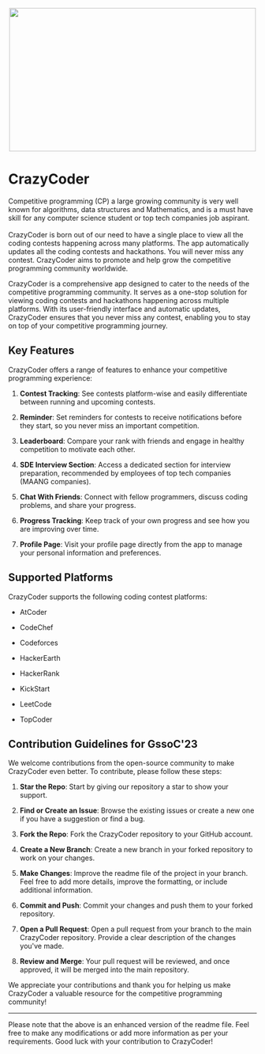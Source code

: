  <p align="center">
 <img src="https://github.com/Yash-Parsana/CrazyCoderApp/assets/77839976/d9197945-46b2-4fe1-893b-a6bfe8f3477b" height= 290 width = 500 />
</p>

# CrazyCoder


Competitive programming (CP) a large growing community is very well known for algorithms, data structures and Mathematics, and is a must have skill for any computer science student or top tech companies job aspirant.<br>
<br>
CrazyCoder is born out of our need to have a single place to view all the coding contests happening across many platforms. The app automatically updates all the coding contests and hackathons. You will never miss any contest.
CrazyCoder aims to promote and help grow the competitive programming community worldwide.<br>

CrazyCoder is a comprehensive app designed to cater to the needs of the competitive programming community. It serves as a one-stop solution for viewing coding contests and hackathons happening across multiple platforms. With its user-friendly interface and automatic updates, CrazyCoder ensures that you never miss any contest, enabling you to stay on top of your competitive programming journey.

## Key Features

CrazyCoder offers a range of features to enhance your competitive programming experience:

1. **Contest Tracking**: See contests platform-wise and easily differentiate between running and upcoming contests.

2. **Reminder**: Set reminders for contests to receive notifications before they start, so you never miss an important competition.

3. **Leaderboard**: Compare your rank with friends and engage in healthy competition to motivate each other.

4. **SDE Interview Section**: Access a dedicated section for interview preparation, recommended by employees of top tech companies (MAANG companies).

5. **Chat With Friends**: Connect with fellow programmers, discuss coding problems, and share your progress.

6. **Progress Tracking**: Keep track of your own progress and see how you are improving over time.

7. **Profile Page**: Visit your profile page directly from the app to manage your personal information and preferences.

## Supported Platforms

CrazyCoder supports the following coding contest platforms:

- AtCoder

- CodeChef

- Codeforces

- HackerEarth

- HackerRank

- KickStart

- LeetCode

- TopCoder

## Contribution Guidelines for GssoC'23

We welcome contributions from the open-source community to make CrazyCoder even better. To contribute, please follow these steps:

1. **Star the Repo**: Start by giving our repository a star to show your support.

2. **Find or Create an Issue**: Browse the existing issues or create a new one if you have a suggestion or find a bug.

3. **Fork the Repo**: Fork the CrazyCoder repository to your GitHub account.

4. **Create a New Branch**: Create a new branch in your forked repository to work on your changes.

5. **Make Changes**: Improve the readme file of the project in your branch. Feel free to add more details, improve the formatting, or include additional information.

6. **Commit and Push**: Commit your changes and push them to your forked repository.

7. **Open a Pull Request**: Open a pull request from your branch to the main CrazyCoder repository. Provide a clear description of the changes you've made.

8. **Review and Merge**: Your pull request will be reviewed, and once approved, it will be merged into the main repository.

We appreciate your contributions and thank you for helping us make CrazyCoder a valuable resource for the competitive programming community!

---

Please note that the above is an enhanced version of the readme file. Feel free to make any modifications or add more information as per your requirements. Good luck with your contribution to CrazyCoder!

